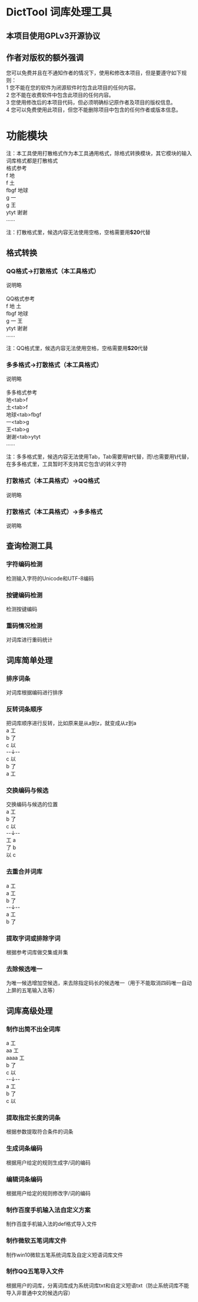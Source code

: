 # DictTool 词库处理工具


## 本项目使用GPLv3开源协议

## 作者对版权的额外强调

您可以免费并且在不通知作者的情况下，使用和修改本项目，但是要遵守如下规则：
<br>1 您不能在您的软件为闭源软件时包含此项目的任何内容。
<br>2 您不能在收费软件中包含此项目的任何内容。
<br>3 您使用修改后的本项目代码，但必须明确标记原作者及项目的版权信息。
<br>4 您可以免费使用此项目，但您不能删除项目中包含的任何作者或版本信息。


# 功能模块

注：本工具使用打散格式作为本工具通用格式，除格式转换模块，其它模块的输入词库格式都是打散格式
<br>格式参考
<br>f 地
<br>f 土
<br>fbgf 地球
<br>g 一
<br>g 王
<br>ytyt 谢谢
<br>……
<br>
<br>注：打散格式里，候选内容无法使用空格，空格需要用<b>$20</b>代替



## 格式转换

### QQ格式→打散格式（本工具格式）
说明略
<br>
<br>QQ格式参考
<br>f 地 土
<br>fbgf 地球
<br>g 一 王
<br>ytyt 谢谢
<br>……
<br>
<br>注：QQ格式里，候选内容无法使用空格，空格需要用<b>$20</b>代替

### 多多格式→打散格式（本工具格式）
说明略
<br>
<br>多多格式参考
<br>地&lt;tab&gt;f
<br>土&lt;tab&gt;f
<br>地球&lt;tab&gt;fbgf
<br>一&lt;tab&gt;g
<br>王&lt;tab&gt;g
<br>谢谢&lt;tab&gt;ytyt
<br>……
<br>
<br>注：多多格式里，候选内容无法使用Tab，Tab需要用<b>\t</b>代替，而\也需要用<b>\\</b>代替，在多多格式里，工具暂时不支持其它包含\的转义字符

### 打散格式（本工具格式）→QQ格式
说明略

### 打散格式（本工具格式）→多多格式
说明略


## 查询检测工具

### 字符编码检测
检测输入字符的Unicode和UTF-8编码

### 按键编码检测
检测按键编码

### 重码情况检测
对词库进行重码统计


## 词库简单处理

### 排序词条
对词库根据编码进行排序

### 反转词条顺序
把词库顺序进行反转，比如原来是从a到z，就变成从z到a
<br>a 工
<br>b 了
<br>c 以
<br>--↓--
<br>c 以
<br>b 了
<br>a 工

### 交换编码与候选
交换编码与候选的位置
<br>a 工
<br>b 了
<br>c 以
<br>--↓--
<br>工 a
<br>了 b
<br>以 c

### 去重合并词库
a 工
<br>a 工
<br>b 了
<br>--↓--
<br>a 工
<br>b 了

### 提取字词或排除字词
根据参考词库做交集或并集

### 去除候选唯一
为唯一候选增加空候选，来去除指定码长的候选唯一（用于不能取消四码唯一自动上屏的五笔输入法等）


## 词库高级处理

### 制作出简不出全词库
a 工
<br>aa 工
<br>aaaa 工
<br>b 了
<br>c 以
<br>--↓--
<br>a 工
<br>b 了
<br>c 以

### 提取指定长度的词条
根据参数提取符合条件的词条

### 生成词条编码
根据用户给定的规则生成字/词的编码

### 编辑词条编码
根据用户给定的规则修改字/词的编码

### 制作百度手机输入法自定义方案
制作百度手机输入法的def格式导入文件

### 制作微软五笔词库文件
制作win10微软五笔系统词库及自定义短语词库文件

### 制作QQ五笔导入文件
根据用户的词库，分离词库成为系统词库txt和自定义短语txt（防止系统词库不能导入非普通中文的候选内容）
